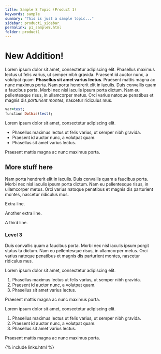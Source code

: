 ```yaml
---
title: Sample 8 Topic (Product 1)
keywords: sample
summary: "This is just a sample topic..."
sidebar: product1_sidebar
permalink: p1_sample8.html
folder: product1
---
```


# New Addition!

Lorem ipsum dolor sit amet, consectetur adipiscing elit. Phasellus maximus lectus ut felis varius, ut semper nibh gravida. Praesent id auctor nunc, a volutpat quam. **Phasellus sit amet varius lectus**. Praesent mattis magna ac nunc maximus porta. Nam porta hendrerit elit in iaculis. Duis convallis quam a faucibus porta. Morbi nec nisl iaculis ipsum porta dictum. Nam eu pellentesque risus, in ullamcorper metus. Orci varius natoque penatibus et magnis dis *parturient montes*, nascetur ridiculus mus.

```ruby
var=test;
function Dothis(test);
```

Lorem ipsum dolor sit amet, consectetur adipiscing elit.

- Phasellus maximus lectus ut felis varius, ut semper nibh gravida.
- Praesent id auctor nunc, a volutpat quam.
- Phasellus sit amet varius lectus.

Praesent mattis magna ac nunc maximus porta.

## More stuff here

Nam porta hendrerit elit in iaculis. Duis convallis quam a faucibus porta. Morbi nec nisl iaculis ipsum porta dictum. Nam eu pellentesque risus, in ullamcorper metus. Orci varius natoque penatibus et magnis dis parturient montes, nascetur ridiculus mus.

Extra line.

Another extra line.

A third line.

### Level 3

Duis convallis quam a faucibus porta. Morbi nec nisl iaculis ipsum porgit status
ta dictum. Nam eu pellentesque risus, in ullamcorper metus. Orci varius natoque penatibus et magnis dis parturient montes, nascetur ridiculus mus.

Lorem ipsum dolor sit amet, consectetur adipiscing elit.

1. Phasellus maximus lectus ut felis varius, ut semper nibh gravida.
2. Praesent id auctor nunc, a volutpat quam.
3. Phasellus sit amet varius lectus.

Praesent mattis magna ac nunc maximus porta.

Lorem ipsum dolor sit amet, consectetur adipiscing elit.

1. Phasellus maximus lectus ut felis varius, ut semper nibh gravida.
2. Praesent id auctor nunc, a volutpat quam.
3. Phasellus sit amet varius lectus.

Praesent mattis magna ac nunc maximus porta.


{% include links.html %}
